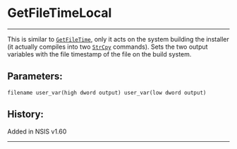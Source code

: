 # GetFileTimeLocal

---

This is similar to [`GetFileTime`][1], only it acts on the system building the installer (it actually compiles into two [`StrCpy`][2] commands). Sets the two output variables with the file timestamp of the file on the build system.

## Parameters:

    filename user_var(high dword output) user_var(low dword output)

## History:

Added in NSIS v1.60

---

[1]: GetFileTime.md
[2]: StrCpy.md